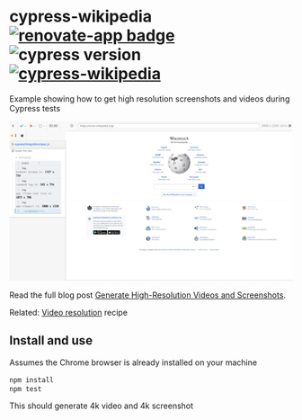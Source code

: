 # cypress-wikipedia [![renovate-app badge][renovate-badge]][renovate-app] ![cypress version](https://img.shields.io/badge/cypress-8.3.0-brightgreen) [![cypress-wikipedia](https://img.shields.io/endpoint?url=https://dashboard.cypress.io/badge/simple/j7giwe/main&style=flat&logo=cypress)](https://dashboard.cypress.io/projects/j7giwe/runs)

Example showing how to get high resolution screenshots and videos during Cypress tests

![Wiki image](./images/wiki.png)

Read the full blog post [Generate High-Resolution Videos and Screenshots](https://www.cypress.io/blog/2021/03/01/generate-high-resolution-videos-and-screenshots/).

Related: [Video resolution](https://github.com/cypress-io/cypress-example-recipes#fundamentals) recipe

## Install and use

Assumes the Chrome browser is already installed on your machine

```
npm install
npm test
```

This should generate 4k video and 4k screenshot

[renovate-badge]: https://img.shields.io/badge/renovate-app-blue.svg
[renovate-app]: https://renovateapp.com/
